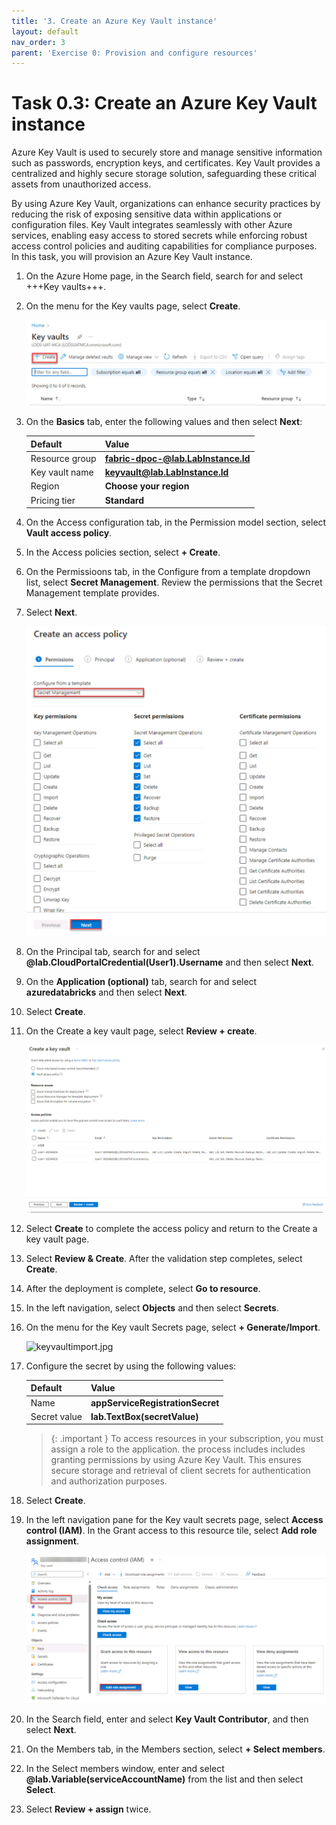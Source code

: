 ```yaml
---
title: '3. Create an Azure Key Vault instance'
layout: default
nav_order: 3
parent: 'Exercise 0: Provision and configure resources'
---
```


# Task 0.3: Create an Azure Key Vault instance

  Azure Key Vault is used to securely store and manage sensitive information such as passwords, encryption keys, and certificates. Key Vault provides a centralized and highly secure storage solution, safeguarding these critical assets from unauthorized access. 

  By using Azure Key Vault, organizations can enhance security practices by reducing the risk of exposing sensitive data within applications or configuration files. Key Vault integrates seamlessly with other Azure services, enabling easy access to stored secrets while enforcing robust access control policies and auditing capabilities for compliance purposes.
  In this task, you will provision an Azure Key Vault instance.


1. On the Azure Home page, in the Search field, search for and select +++Key vaults+++.

1. On the menu for the Key vaults page, select **Create**.

    ![keyvaults.jpg](../media/instructions254096/keyvaults.jpg)

1. On the **Basics** tab, enter the following values and then select **Next**:

    | Default | Value |
    |:---------|:---------|
    | Resource group   | **fabric-dpoc-@lab.LabInstance.Id**   |
    | Key vault name   | **keyvault@lab.LabInstance.Id**   |
    | Region   | **Choose your region**   |
    | Pricing tier   | **Standard**   |

1. On the Access configuration tab, in the Permission model section, select **Vault access policy**. 

1. In the Access policies section, select **+ Create**.

1. On the Permissioons tab, in the Configure from a template dropdown list, select **Secret Management**. Review the permissions that the Secret Management template provides.

1. Select **Next**.

    ![createpolicy.jpg](../media/instructions254096/createpolicy.jpg)

1. On the Principal tab, search for and select **@lab.CloudPortalCredential(User1).Username** and then select **Next**.

1. On the **Application (optional)** tab, search for and select **azuredatabricks** and then select **Next**.

1. Select **Create**.

1. On the Create a key vault page, select **Review + create**.

    ![createkeyvault.jpg](../media/instructions254096/createkeyvault.jpg)

1. Select **Create** to complete the access policy and return to the Create a key vault page.

1. Select **Review & Create**. After the validation step completes, select **Create**.
 
1. After the deployment is complete, select **Go to resource**.

1. In the left navigation, select **Objects** and then select **Secrets**.

1. On the menu for the Key vault Secrets page, select **+ Generate/Import**.

    ![keyvaultimport.jpg](./media/instructions254096/keyvaultimport.jpg)

1. Configure the secret by using the following values:

    | Default | Value |
    |:---------|:---------|
    | Name   |  **appServiceRegistrationSecret**   |
    | Secret value   |  **lab.TextBox(secretValue)**   |

    >{: .important } To access resources in your subscription, you must assign a role to the application. the process includes includes granting permissions by using Azure Key Vault. This ensures secure storage and retrieval of client secrets for authentication and authorization purposes.

1. Select **Create**.

1. In the left navigation pane for the Key vault secrets page, select **Access control (IAM)**. In the Grant access to this resource tile, select **Add role assignment**.

    ![addRoleassign.jpg](../media/instructions254096/addRoleassign.jpg)

1. In the Search field, enter and select **Key Vault Contributor**, and then select **Next**.

1. On the Members tab, in the Members section, select **+ Select members**.

1. In the Select members window, enter and select **@lab.Variable(serviceAccountName)** from the list and then select **Select**.

1. Select **Review + assign** twice.
